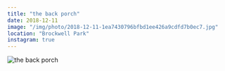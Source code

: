 ```yaml
---
title: "the back porch"
date: 2018-12-11
image: "/img/photo/2018-12-11-1ea7430796bfbd1ee426a9cdfd7b0ec7.jpg"
location: "Brockwell Park"
instagram: true
---
```


![the back porch](/img/photo/2018-12-11-1ea7430796bfbd1ee426a9cdfd7b0ec7.jpg)
